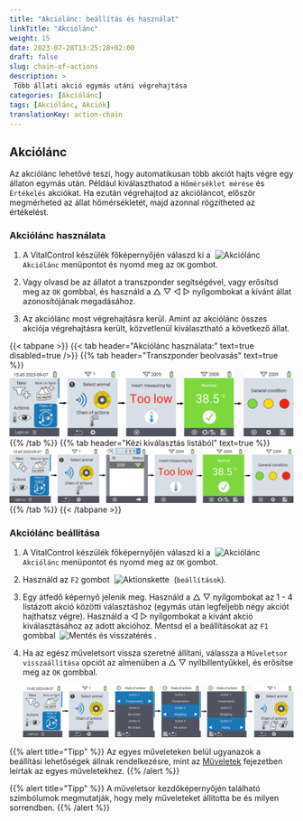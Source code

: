 ```yaml
---
title: "Akciólánc: beállítás és használat"
linkTitle: "Akciólánc"
weight: 15
date: 2023-07-28T13:25:28+02:00
draft: false
slug: chain-of-actions
description: >
 Több állati akció egymás utáni végrehajtása
categories: [Akciólánc]
tags: [Akciólánc, Akciók]
translationKey: action-chain
---
```

## Akciólánc

Az akciólánc lehetővé teszi, hogy automatikusan több akciót hajts végre egy állaton egymás után. Például kiválaszthatod a `Hőmérséklet mérése` és `Értékelés` akciókat. Ha ezután végrehajtod az akcióláncot, először megmérheted az állat hőmérsékletét, majd azonnal rögzítheted az értékelést.

### Akciólánc használata

1. A VitalControl készülék főképernyőjén válaszd ki a &nbsp;<img src="/icons/actions/action-chain.svg" width="35" align="bottom" alt="Akciólánc" />&nbsp; `Akciólánc` menüpontot és nyomd meg az `OK` gombot.

2. Vagy olvasd be az állatot a transzponder segítségével, vagy erősítsd meg az `OK` gombbal, és használd a △ ▽ ◁ ▷ nyílgombokat a kívánt állat azonosítójának megadásához.

3. Az akciólánc most végrehajtásra kerül. Amint az akciólánc összes akciója végrehajtásra került, közvetlenül kiválasztható a következő állat.

{{< tabpane >}}
{{< tab header="Akciólánc használata:" text=true disabled=true />}}
{{% tab header="Transzponder beolvasás" text=true %}}
![VitalControl: Menü akciólánc](images/chainofactions-scan.png "Akciólánc")
{{% /tab %}}
{{% tab header="Kézi kiválasztás listából" text=true %}}
![VitalControl: Menü akciólánc](images/chainofactions.png "Akciólánc")
{{% /tab %}}
{{< /tabpane >}}

### Akciólánc beállítása

1. A VitalControl készülék főképernyőjén válaszd ki a &nbsp;<img src="/icons/actions/action-chain.svg" width="35" align="bottom" alt="Akciólánc" />&nbsp; `Akciólánc` menüpontot és nyomd meg az `OK` gombot.

2. Használd az `F2` gombot &nbsp;<img src="/icons/gear.svg" width="25" align="bottom" alt="Aktionskette" />&nbsp; (`beállítások`).

3. Egy átfedő képernyő jelenik meg. Használd a △ ▽ nyílgombokat az 1 - 4 listázott akció közötti választáshoz (egymás után legfeljebb négy akciót hajthatsz végre). Használd a ◁ ▷ nyílgombokat a kívánt akció kiválasztásához az adott akcióhoz. Mentsd el a beállításokat az `F1` gombbal &nbsp;<img src="/icons/footer/save_exit.svg" width="65" align="bottom" alt="Mentés és visszatérés" />&nbsp;.


4. Ha az egész műveletsort vissza szeretné állítani, válassza a `Műveletsor visszaállítása` opciót az almenüben a △ ▽ nyílbillentyűkkel, és erősítse meg az `OK` gombbal.

    ![VitalControl: Műveletsor menü](images/setchainofactions.png "Műveletsor beállítása")

{{% alert title="Tipp" %}}
Az egyes műveleteken belül ugyanazok a beállítási lehetőségek állnak rendelkezésre, mint az [Műveletek](../actions) fejezetben leírtak az egyes műveletekhez.
{{% /alert %}}

{{% alert title="Tipp" %}}
A műveletsor kezdőképernyőjén található szimbólumok megmutatják, hogy mely műveleteket állította be és milyen sorrendben.
{{% /alert %}}
